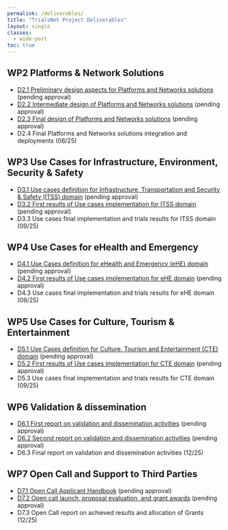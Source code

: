 ```yaml
---
permalink: /deliverables/
title: "TrialsNet Project Deliverables"
layout: single
classes:
  - wide-post
toc: true
---
```

## WP2 Platforms & Network Solutions

- [D2.1 Preliminary design aspects for Platforms and Networks solutions](https://zenodo.org/record/8108305) (pending approval)
- [D2.2	Intermediate design of Platforms and Networks solutions](https://zenodo.org/records/11127768) (pending approval)
- [D2.3	Final design of Platforms and Networks solutions](https://zenodo.org/records/14512906) (pending approval)
- D2.4	Final Platforms and Networks solutions integration and deployments (06/25)
		
## WP3 Use Cases for Infrastructure, Environment, Security & Safety

- [D3.1 Use cases definition for Infrastructure, Transportation and Security & Safety (ITSS) domain](https://zenodo.org/record/7944485#.ZGTAnexByrc) (pending approval)
- [D3.2 First results of Use cases implementation for ITSS domain](https://zenodo.org/records/10895792) (pending approval)
- D3.3 Use cases final implementation and trials results for ITSS domain (09/25)

## WP4 Use Cases for eHealth and Emergency

- [D4.1 Use Cases definition for eHealth and Emergency (eHE) domain](https://zenodo.org/record/7944692#.ZGTIG-xByrc) (pending approval)
- [D4.2 First results of Use cases implementation for eHE domain](https://zenodo.org/records/10902549) (pending approval)
- D4.3 Use cases final implementation and trials results for eHE domain (09/25)

## WP5 Use Cases for Culture, Tourism & Entertainment

- [D5.1 Use Cases definition for Culture, Tourism and Entertainment (CTE) domain](https://zenodo.org/record/7944732#.ZGTK_exByrc) (pending approval)
- [D5.2 First results of Use cases implementation for CTE domain](https://zenodo.org/records/10902824) (pending approval)
- D5.3 Use cases final implementation and trials results for CTE domain (09/25)

## WP6 Validation & dissemination 

- [D6.1 First report on validation and dissemination activities](https://zenodo.org/records/10058287) (pending approval)
- [D6.2 Second report on validation and dissemination activities](https://zenodo.org/records/14245268) (pending approval)
- D6.3 Final report on validation and dissemination activities (12/25)

## WP7 Open Call and Support to Third Parties 

- [D7.1 Open Call Applicant Handbook](https://zenodo.org/records/10232765) (pending approval)
- [D7.2 Open call launch, proposal evaluation, and grant awards](https://zenodo.org/records/13630132) (pending approval)
- D7.3 Open Call report on achieved results and allocation of Grants (12/25)
